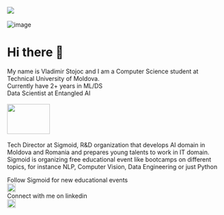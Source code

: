 <img src='https://drive.google.com/uc?id=1dn33q9GE_pf0p2Letr7liQiVyaqtr6Am' ><br><br>
![image](https://user-images.githubusercontent.com/61602995/150642168-c6142514-bdfe-4db1-a797-9b965fde4645.png)

# Hi there 👋

My name is Vladimir Stojoc and I am a Computer Science student at Technical University of Moldova.<br>
Currently have 2+ years in ML/DS <br>
Data Scientist at Entangled AI <br><br>
<img src='https://drive.google.com/uc?id=1dnEb_rjvPaLHP7iJLAT8Mo1rmaudSXej' style = "width:100px; height:70px" ><br><br>
Tech Director at Sigmoid, R&D organization that develops AI domain in Moldova and Romania and prepares young talents to work in IT domain. <br>
Sigmoid is organizing free educational event like bootcamps on different topics, for instance NLP, Computer Vision, Data Engineering or just Python <br>


Follow Sigmoid for new educational events <br>
<a href = 'https://www.instagram.com/sigmo.ai/'><img src='https://upload.wikimedia.org/wikipedia/commons/thumb/e/e7/Instagram_logo_2016.svg/768px-Instagram_logo_2016.svg.png' style = "width:20px; height:20px"></a><br>
Connect with me on linkedin <br>
<a href = 'https://www.linkedin.com/in/vladimir-stojoc-a5789a1ba/'><img src='https://cdn-icons-png.flaticon.com/512/174/174857.png' style = "width:20px; height:20px"></a><br>

<!--
**tokyo-s/tokyo-s** is a ✨ _special_ ✨ repository because its `README.md` (this file) appears on your GitHub profile.

Here are some ideas to get you started:

- 🔭 I’m currently working on ...
- 🌱 I’m currently learning ...
- 👯 I’m looking to collaborate on ...
- 🤔 I’m looking for help with ...
- 💬 Ask me about ...
- 📫 How to reach me: ...
- 😄 Pronouns: ...
- ⚡ Fun fact: ...
-->
